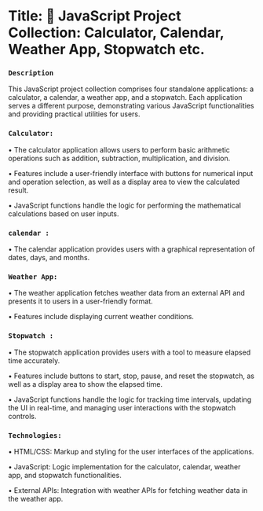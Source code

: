 # Title: 🌟 JavaScript Project Collection: Calculator, Calendar, Weather App, Stopwatch etc.

### `Description`

This JavaScript project collection comprises four standalone applications: a calculator, a calendar, a weather app, and a stopwatch. Each application serves a different purpose, demonstrating various JavaScript functionalities and providing practical utilities for users.

### `Calculator:`

• The calculator application allows users to perform basic arithmetic operations such as addition, subtraction, multiplication, and division.

• Features include a user-friendly interface with buttons for numerical input and operation selection, as well as a display area to view the calculated result.

• JavaScript functions handle the logic for performing the mathematical calculations based on user inputs.

### `calendar :`

• The calendar application provides users with a graphical representation of dates, days, and months.

### `Weather App:`

• The weather application fetches weather data from an external API and presents it to users in a user-friendly format.

• Features include displaying current weather conditions.

### `Stopwatch :`

• The stopwatch application provides users with a tool to measure elapsed time accurately.

• Features include buttons to start, stop, pause, and reset the stopwatch, as well as a display area to show the elapsed time.

• JavaScript functions handle the logic for tracking time intervals, updating the UI in real-time, and managing user interactions with the stopwatch controls.

### `Technologies:`

• HTML/CSS: Markup and styling for the user interfaces of the applications.

• JavaScript: Logic implementation for the calculator, calendar, weather app, and stopwatch functionalities.

• External APIs: Integration with weather APIs for fetching weather data in the weather app.
